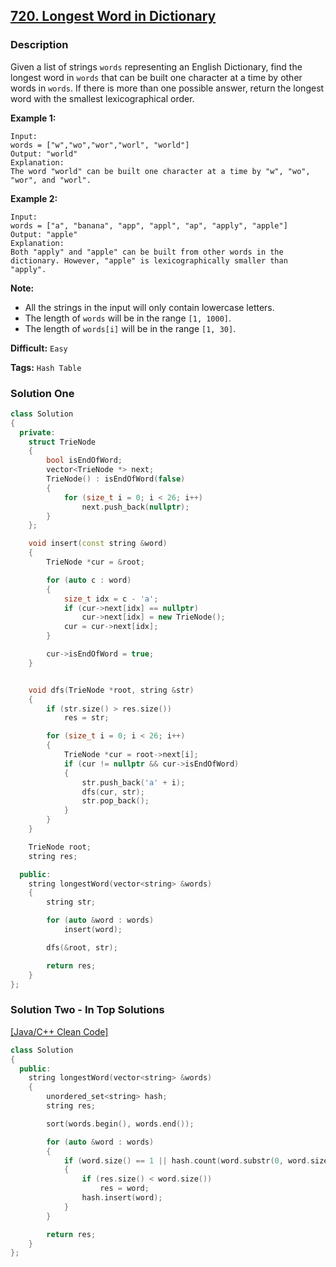 ## [720. Longest Word in Dictionary](https://leetcode.com/problems/longest-word-in-dictionary/description/)

### Description

Given a list of strings `words` representing an English Dictionary, find the longest word in `words` that can be built one character at a time by other words in `words`. If there is more than one possible answer, return the longest word with the smallest lexicographical order.

**Example 1:**

```
Input:
words = ["w","wo","wor","worl", "world"]
Output: "world"
Explanation:
The word "world" can be built one character at a time by "w", "wo", "wor", and "worl".
```

**Example 2:**

```
Input:
words = ["a", "banana", "app", "appl", "ap", "apply", "apple"]
Output: "apple"
Explanation:
Both "apply" and "apple" can be built from other words in the dictionary. However, "apple" is lexicographically smaller than "apply".
```

**Note:**

- All the strings in the input will only contain lowercase letters.
- The length of `words` will be in the range `[1, 1000]`.
- The length of `words[i]` will be in the range `[1, 30]`.

**Difficult:** `Easy`

**Tags:** `Hash Table`

### Solution One

```c++
class Solution
{
  private:
    struct TrieNode
    {
        bool isEndOfWord;
        vector<TrieNode *> next;
        TrieNode() : isEndOfWord(false)
        {
            for (size_t i = 0; i < 26; i++)
                next.push_back(nullptr);
        }
    };

    void insert(const string &word)
    {
        TrieNode *cur = &root;

        for (auto c : word)
        {
            size_t idx = c - 'a';
            if (cur->next[idx] == nullptr)
                cur->next[idx] = new TrieNode();
            cur = cur->next[idx];
        }

        cur->isEndOfWord = true;
    }


    void dfs(TrieNode *root, string &str)
    {
        if (str.size() > res.size())
            res = str;

        for (size_t i = 0; i < 26; i++)
        {
            TrieNode *cur = root->next[i];
            if (cur != nullptr && cur->isEndOfWord)
            {
                str.push_back('a' + i);
                dfs(cur, str);
                str.pop_back();
            }
        }
    }

    TrieNode root;
    string res;

  public:
    string longestWord(vector<string> &words)
    {
        string str;

        for (auto &word : words)
            insert(word);

        dfs(&root, str);

        return res;
    }
};
```

### Solution Two - In Top Solutions

[[Java/C++ Clean Code]](https://discuss.leetcode.com/topic/109643/java-c-clean-code)

```c++
class Solution
{
  public:
    string longestWord(vector<string> &words)
    {
        unordered_set<string> hash;
        string res;

        sort(words.begin(), words.end());

        for (auto &word : words)
        {
            if (word.size() == 1 || hash.count(word.substr(0, word.size() - 1)))
            {
                if (res.size() < word.size())
                    res = word;
                hash.insert(word);
            }
        }

        return res;
    }
};
```
